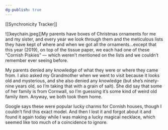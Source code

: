 ```yaml
---
dg-publish: true
---
```


[[Synchronicity Tracker]]

![[keychain.jpeg]]My parents have boxes of Christmas ornaments for me and my sister, and every year we look through them and the meticulous lists they have kept of where and when we got all the ornaments…except that this year (2019), on top of the tissue paper, we each had one of these “Cornish Piskies” — which weren’t mentioned on the lists and we couldn’t remember ever seeing before.

My parents denied any knowledge of what they were or where they came from. I also asked my Grandmother when we went to visit because it looks old and mysterious, and she also denied any knowledge (but she’s ninety-nine years old, so I’m taking that with a grain of salt). She did say that some of her family is from Cornwall, so I’m guessing it’s some kind of weird old family item. Anyway, we both took them home.  

Google says these were popular lucky charms for Cornish houses, though I couldn’t find this exact model. And then I lost it and forgot about it and found it again today while I was making a lucky magical necklace, which seemed like too much of a coincidence to ignore.